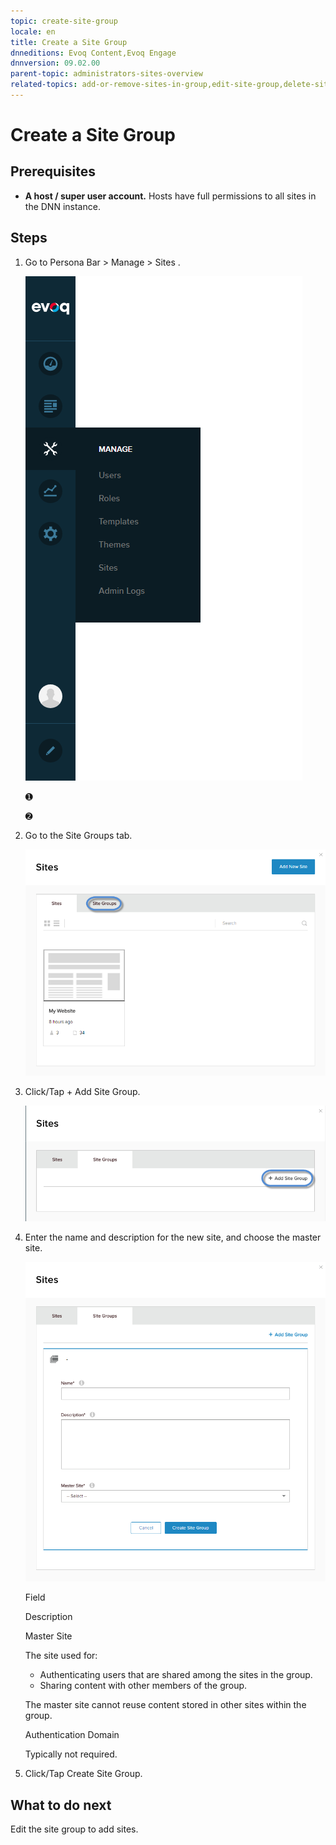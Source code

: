 ```yaml
---
topic: create-site-group
locale: en
title: Create a Site Group
dnneditions: Evoq Content,Evoq Engage
dnnversion: 09.02.00
parent-topic: administrators-sites-overview
related-topics: add-or-remove-sites-in-group,edit-site-group,delete-site-group
---
```


# Create a Site Group

## Prerequisites

*   **A host / super user account.** Hosts have full permissions to all sites in the DNN instance.

## Steps

1.  Go to Persona Bar \> Manage \> Sites .
    
    ![Persona Bar > Manage > Sites](img/scr-pbar-host-Manage-E91.png)
    
    ➊
    
    ➋
    
2.  Go to the Site Groups tab.
    
      
    
    ![](img/scr-Sites-SiteGroupsTab-E90.png)
    
      
    
3.  Click/Tap \+ Add Site Group.
    
      
    
    ![](img/scr-Sites-SiteGroups-AddSiteGroup-E90.png)
    
      
    
4.  Enter the name and description for the new site, and choose the master site.
    
      
    
    ![](img/scr-AddNewSiteGroup-E90.png)
    
      
    
    Field
    
    Description
    
    Master Site
    
    The site used for:
    
    *   Authenticating users that are shared among the sites in the group.
    *   Sharing content with other members of the group.
    
    The master site cannot reuse content stored in other sites within the group.
    
    Authentication Domain
    
    Typically not required.
    
5.  Click/Tap Create Site Group.

## What to do next

Edit the site group to add sites.